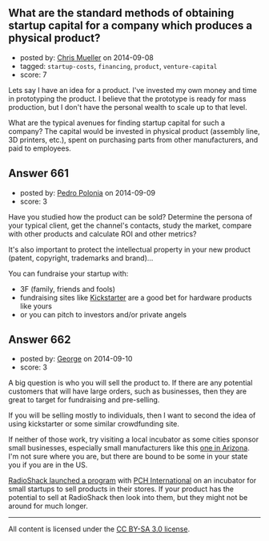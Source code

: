 ## What are the standard methods of obtaining startup capital for a company which produces a physical product?

- posted by: [Chris Mueller](https://stackexchange.com/users/3664710/chris-mueller) on 2014-09-08
- tagged: `startup-costs`, `financing`, `product`, `venture-capital`
- score: 7

Lets say I have an idea for a product.  I've invested my own money and time in prototyping the product.  I believe that the prototype is ready for mass production, but I don't have the personal wealth to scale up to that level.  

What are the typical avenues for finding startup capital for such a company?  The capital would be invested in physical product (assembly line, 3D printers, etc.), spent on purchasing parts from other manufacturers, and paid to employees.  


## Answer 661

- posted by: [Pedro Polonia](https://stackexchange.com/users/2913694/pedro-polonia) on 2014-09-09
- score: 3

Have you studied how the product can be sold? Determine the persona of your typical client, get the channel's contacts, study the market, compare with other products and calculate ROI and other metrics?

It's also important to protect the intellectual property in your new product (patent, copyright, trademarks and brand)...

You can fundraise your startup with:

 - 3F (family, friends and fools)
 - fundraising sites like [Kickstarter](https://www.kickstarter.com/) are a good bet for hardware products like yours
 - or you can pitch to investors and/or private angels


## Answer 662

- posted by: [George](https://stackexchange.com/users/3516499/george) on 2014-09-10
- score: 3

A big question is who you will sell the product to.  If there are any potential customers that will have large orders, such as businesses, then they are great to target for fundraising and pre-selling.

If you will be selling mostly to individuals, then I want to second the idea of using kickstarter or some similar crowdfunding site.

If neither of those work, try visiting a local incubator as some cities sponsor small businesses, especially small manufacturers like this [one in Arizona](http://www.bizjournals.com/phoenix/news/2013/10/25/mac6-manufacturing-incubator-opens-in.html?page=all).  I'm not sure where you are, but there are bound to be some in your state you if you are in the US.

[RadioShack launched a program](http://online.wsj.com/articles/radioshack-bets-on-startups-to-boost-store-traffic-1401941081) with [PCH International](http://highway1.io/) on an incubator for small startups to sell products in their stores.  If your product has the potential to sell at RadioShack then look into them, but they might not be around for much longer.



---

All content is licensed under the [CC BY-SA 3.0 license](https://creativecommons.org/licenses/by-sa/3.0/).
